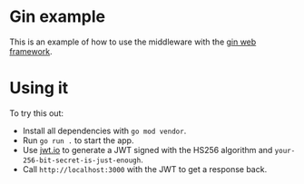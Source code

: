 # Gin example

This is an example of how to use the middleware with the [gin web framework](https://github.com/gin-gonic/gin).

# Using it

To try this out:

* Install all dependencies with `go mod vendor`.
*  Run `go run .` to start the app.
* Use [jwt.io](https://jwt.io/) to generate a JWT signed with the HS256 algorithm and `your-256-bit-secret-is-just-enough`.
* Call `http://localhost:3000` with the JWT to get a response back.
